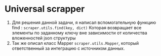 # Universal scrapper

1. Для решения данной задачи, я написал вспомогательную функцию find :
```scraper.utils.find(key, dict)```
Которая возвращает все элементы по заданному ключу вне зависимости от количества вложенностей json структуры
2. Так же описал класс Mapper ```scraper.utils.Mapper```, который ответственный за интеграцию c источником данных.
